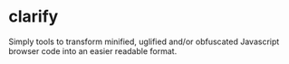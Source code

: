 # clarify
Simply tools to transform minified, uglified and/or obfuscated Javascript browser code into an easier readable format.
